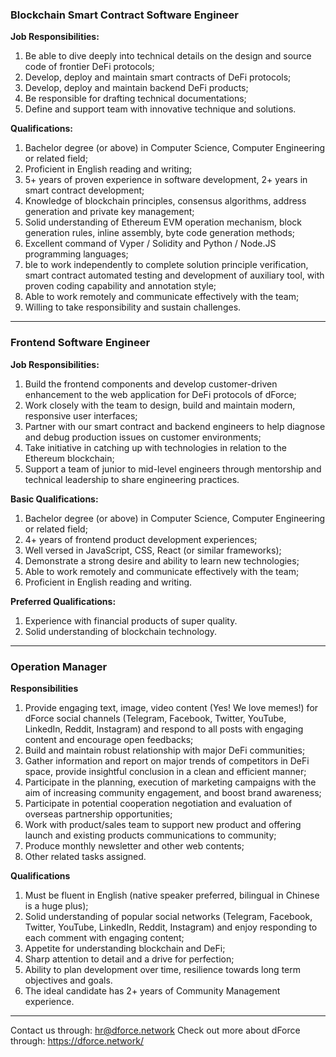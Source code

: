 ### Blockchain Smart Contract Software Engineer

**Job Responsibilities:**
1. Be able to dive deeply into technical details on the design and source code of frontier DeFi protocols;
2. Develop, deploy and maintain smart contracts of DeFi protocols;
3. Develop, deploy and maintain backend DeFi products; 
4. Be responsible for drafting technical documentations;
5. Define and support team with innovative technique and solutions. 

**Qualifications:**
1. Bachelor degree (or above) in Computer Science, Computer Engineering or related field;
2. Proficient in English reading and writing; 
3. 5+ years of proven experience in software development, 2+ years in smart contract development;
4. Knowledge of blockchain principles, consensus algorithms, address generation and private key management;
5. Solid understanding of Ethereum EVM operation mechanism, block generation rules, inline assembly, byte code generation methods; 
6. Excellent command of Vyper / Solidity and Python / Node.JS programming languages;
7. ble to work independently to complete solution principle verification, smart contract automated testing and development of auxiliary tool, with proven coding capability and annotation style; 
8. Able to work remotely and communicate effectively with the team;
9. Willing to take responsibility and sustain challenges.

--------

### Frontend Software Engineer

**Job Responsibilities:**
1. Build the frontend components and develop customer-driven enhancement to the web application for DeFi protocols of dForce;
2. Work closely with the team to design, build and maintain modern, responsive user interfaces;
3. Partner with our smart contract and backend engineers to help diagnose and debug production issues on customer environments; 
4. Take initiative in catching up with technologies in relation to the Ethereum blockchain;
5. Support a team of junior to mid-level engineers through mentorship and technical leadership to share engineering practices.

**Basic Qualifications:**
1. Bachelor degree (or above) in Computer Science, Computer Engineering or related field;
2. 4+ years of frontend product development experiences;
3. Well versed in JavaScript, CSS, React (or similar frameworks);
4. Demonstrate a strong desire and ability to learn new technologies; 
5. Able to work remotely and communicate effectively with the team;
6. Proficient in English reading and writing.

**Preferred Qualifications:**
1. Experience with financial products of super quality. 
2. Solid understanding of blockchain technology.

--------

### Operation Manager

**Responsibilities**
1. Provide engaging text, image, video content (Yes! We love memes!) for dForce social channels (Telegram, Facebook, Twitter, YouTube, LinkedIn, Reddit, Instagram) and respond to all posts with engaging content and encourage open feedbacks; 
2. Build and maintain robust relationship with major DeFi communities;
3. Gather information and report on major trends of competitors in DeFi space, provide insightful conclusion in a clean and efficient manner;
4. Participate in the planning, execution of marketing campaigns with the aim of increasing community engagement, and boost brand awareness; 
5. Participate in potential cooperation negotiation and evaluation of overseas partnership opportunities;
6. Work with product/sales team to support new product and offering launch and existing products communications to community; 
7. Produce monthly newsletter and other web contents; 
8. Other related tasks assigned.
   
**Qualifications**
1. Must be fluent in English (native speaker preferred, bilingual in Chinese is a huge plus);
2. Solid understanding of popular social networks (Telegram, Facebook, Twitter, YouTube, LinkedIn, Reddit, Instagram) and enjoy responding to each comment with engaging content; 
3. Appetite for understanding blockchain and DeFi;
4. Sharp attention to detail and a drive for perfection; 
5. Ability to plan development over time, resilience towards long term objectives and goals.
6. The ideal candidate has 2+ years of Community Management experience.

___
Contact us through: hr@dforce.network 
Check out more about dForce through: https://dforce.network/
